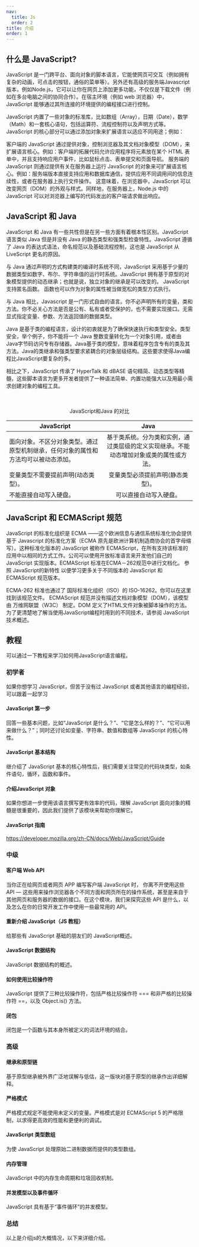 ```yaml
---
nav:
  title: Js
  order: 2
title: 介绍
order: 1
---
```


## 什么是 JavaScript?
JavaScript 是一门跨平台、面向对象的脚本语言，它能使网页可交互（例如拥有复杂的动画，可点击的按钮，通俗的菜单等）。另外还有高级的服务端Javascript版本，例如Node.js，它可以让你在网页上添加更多功能，不仅仅是下载文件（例如在多台电脑之间的协同合作）。在宿主环境（例如 web 浏览器）中， JavaScript 能够通过其所连接的环境提供的编程接口进行控制。

JavaScript 内置了一些对象的标准库，比如数组（Array），日期（Date），数学（Math）和一套核心语句，包括运算符、流程控制符以及声明方式等。JavaScript 的核心部分可以通过添加对象来扩展语言以适应不同用途；例如：

客户端的 JavaScript 通过提供对象，控制浏览器及其文档对象模型（DOM），来扩展语言核心。例如：客户端的拓展代码允许应用程序将元素放在某个 HTML 表单中，并且支持响应用户事件，比如鼠标点击、表单提交和页面导航。
 服务端的 JavaScript 则通过提供有关在服务器上运行 JavaScript 的对象来可扩展语言核心。例如：服务端版本直接支持应用和数据库通信，提供应用不同调用间的信息连续性，或者在服务器上执行文件操作。
这意味着，在浏览器中，JavaScript 可以改变网页（DOM）的外观与样式。同样地，在服务器上，Node.js 中的 JavaScript 可以对浏览器上编写的代码发出的客户端请求做出响应。
  <br />
  
## JavaScript 和 Java
JavaScript 和 Java 有一些共性但是在另一些方面有着根本性区别。JavaScript语言类似 Java 但是并没有 Java 的静态类型和强类型检查特性。JavaScript 遵循了 Java 的表达式语法，命名规范以及基础流程控制，这也是 JavaScript 从 LiveScript 更名的原因。

与 Java 通过声明的方式构建类的编译时系统不同，JavaScript 采用基于少量的数据类型如数字、布尔、字符串值的运行时系统。JavaScript 拥有基于原型的对象模型提供的动态继承；也就是说，独立对象的继承是可以改变的。 JavaScript 支持匿名函数。 函数也可以作为对象的属性被当做宽松的类型方式执行。

与 Java 相比，Javascript 是一门形式自由的语言。你不必声明所有的变量，类和方法。你不必关心方法是否是公有、私有或者受保护的，也不需要实现接口。无需显式指定变量、参数、方法返回值的数据类型。

Java 是基于类的编程语言，设计的初衷就是为了确保快速执行和类型安全。类型安全，举个例子，你不能将一个 Java 整数变量转化为一个对象引用，或者由Java字节码访问专有存储器。Java基于类的模型，意味着程序包含专有的类及其方法。Java的类继承和强类型要求紧耦合的对象层级结构。这些要求使得Java编程比JavaScript要复杂的多。

相比之下，JavaScript 传承了 HyperTalk 和 dBASE 语句精简、动态类型等精髓，这些脚本语言为更多开发者提供了一种语法简单、内置功能强大以及用最小需求创建对象的编程工具。        
          <br />
          <br />      
<center>JavaScript和Java 的对比</center>                     

| JavaScript | Java |
|-----------|:-----------:|
| 面向对象。不区分对象类型。通过原型机制继承，任何对象的属性和方法均可以被动态添加。|	基于类系统。分为类和实例，通过类层级的定义实现继承。不能动态增加对象或类的属性或方法。|
| 变量类型不需要提前声明(动态类型)。|	变量类型必须提前声明(静态类型)。 |
| 不能直接自动写入硬盘。	| 可以直接自动写入硬盘。 |

## JavaScript 和 ECMAScript 规范
JavaScript 的标准化组织是 ECMA ——这个欧洲信息与通信系统标准化协会提供基于 Javascript 的标准化方案（ECMA 原先是欧洲计算机制造商协会的首字母缩写）。这种标准化版本的 JavaScript 被称作 ECMAScript，在所有支持该标准的应用中以相同的方式工作。公司可以使用开放标准语言来开发他们自己的 JavaScript 实现版本。ECMAScript 标准在ECMA－262规范中进行文档化。 参照 JavaScript的新特性 以便学习更多关于不同版本的 JavaScript 和 ECMAScript 规范版本。

ECMA-262 标准也通过了 国际标准化组织（ISO）的 ISO-16262。你可以在这里找到该规范文件。 ECMAScript 规范并没有描述文档对象模型（DOM），该模型由 万维网联盟（W3C） 制定。DOM 定义了HTML文件对象被脚本操作的方法。为了更清楚地了解当使用JavaScript编程时用到的不同技术，请参阅 JavaScript 技术概述。

## 教程
可以通过一下教程来学习如何用JavaScript语言编程。

### 初学者
如果你想学习 JavaScript，但苦于没有过 JavaScript 或者其他语言的编程经验，可以跟着一起学习

#### JavaScript 第一步
回答一些基本问题，比如“JavaScript 是什么？”、“它是怎么样的？”、“它可以用来做什么？”；同时还讨论如变量、字符串、数值和数组等 JavaScript 的核心特性。

#### JavaScript 基本结构
继介绍了 JavaScript 基本的核心特性后，我们需要关注常见的代码块类型，如条件语句，循环，函数和事件。
#### 介绍JavaScript 对象
如果你想进一步使用该语言撰写更有效率的代码，理解 JavaScript 面向对象的精髓是很重要的，因此我们提供了该模块来帮助你理解它。

#### JavaScript 指南
https://developer.mozilla.org/zh-CN/docs/Web/JavaScript/Guide

### 中级

#### 客户端 Web API
当你正在给网页或者网页 APP 编写客户端 JavaScript 时， 你离不开使用这些 API — 这些用来操作浏览器各个不同方面和网页所在的操作系统，甚至是来自于其他网页和服务器的数据的接口。在这个模块，我们来探究这些 API 是什么，以及怎么在你的日常开发工作中使用一些最常用的 API。

#### 重新介绍 JavaScript（JS 教程）
给那些有 JavaScript 基础的朋友们的 JavaScript概述。

#### JavaScript 数据结构
JavaScript 数据结构的概述。

#### 如何使用比较操作符
JavaScript 提供了三种比较操作符，包括严格比较操作符 === 和非严格的比较操作符 ==，以及 Object.is() 方法。

#### 闭包
闭包是一个函数与其本身所被定义的词法环境的结合。

### 高级

#### 继承和原型链
基于原型继承被外界广泛地误解与低估，这一版块对基于原型的继承作出详细解释。

#### 严格模式
严格模式规定不能使用未定义的变量。严格模式是对 ECMAScript 5 的严格限制，以求得更高效的性能和更便利的调试。

#### JavaScript 类型数组
为使 JavaScript 处理原始二进制数据而提供的类型数组。

#### 内存管理
JavaScript 中的内存生命周期和垃圾回收机制。

#### 并发模型以及事件循环
JavaScript 具有基于“事件循环”的并发模型。

### 总结
以上是介绍js的大概情况，以下来详细介绍。


